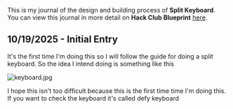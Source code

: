 <!--
  ===================    !!READ THIS NOTICE!!   ====================
  DO NOT edit this file manually. Your changes WILL BE OVERWRITTEN!
  This journal is auto generated and updated by Hack Club Blueprint.
  To edit this file, please edit your journal entries on Blueprint.
  ==================================================================
-->

This is my journal of the design and building process of **Split Keyboard**.  
You can view this journal in more detail on **Hack Club Blueprint** [here](https://blueprint.hackclub.com/projects/727).


## 10/19/2025 - Initial Entry  

It's the first time I'm doing this so I will follow the guide for doing a split keyboard. So the idea I intend doing is something like this

![keyboard.jpg](https://blueprint.hackclub.com/user-attachments/blobs/proxy/eyJfcmFpbHMiOnsiZGF0YSI6MzI0NywicHVyIjoiYmxvYl9pZCJ9fQ==--2dc40969f0f82ae9e2bb3a50862dca210dd5f8f6/keyboard.jpg)

I hope this isn't too difficult because this is the first time time I'm doing this. If you want to check the keyboard it's called defy keyboard


  

